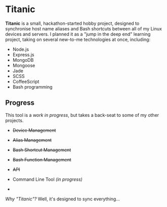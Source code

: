 # Titanic

**Titanic** is a small, hackathon-started hobby project, designed to synchronise host name aliases and Bash shortcuts between all of my Linux devices and servers. I planned it as a "jump in the deep end" learning project, taking on several new-to-me technologies at once, including:

- Node.js
- Express.js
- MongoDB
- Mongoose
- Jade
- SCSS
- CoffeeScript
- Bash programming

## Progress

This tool is a *work in progress*, but takes a back-seat to some of my other projects.

- ~~Device Management~~
- ~~Alias Management~~
- ~~Bash Shortcut Management~~
- ~~Bash Function Management~~
- ~~API~~
- Command Line Tool *(in progress)*

-

*Why "Titanic"?* Well, it's designed to sync everything...
